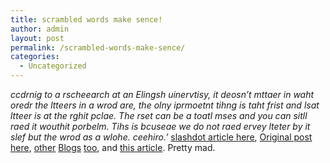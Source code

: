 ```yaml
---
title: scrambled words make sence!
author: admin
layout: post
permalink: /scrambled-words-make-sence/
categories:
  - Uncategorized
---
```

*ccdrnig to a rscheearch at an Elingsh uinervtisy, it deosn&#8217;t mttaer in waht oredr the ltteers in a wrod are, the olny iprmoetnt tihng is taht frist and lsat ltteer is at the rghit pclae. The rset can be a toatl mses and you can sitll raed it wouthit porbelm. Tihs is bcuseae we do not raed ervey lteter by it slef but the wrod as a wlohe. ceehiro.&#8217;* [slashdot article here][1], [Original post here][2], [other][3] [Blogs][4] [too][5], and [this article][6]. Pretty mad.

 [1]: http://science.slashdot.org/science/03/09/15/2227256.shtml?tid=133&tid=134&tid=186
 [2]: http://www.bisso.com/ujg_archives/000224.html
 [3]: http://blogs.salon.com/0001092/2003/09/12.html#a460
 [4]: http://joi.ito.com/archives/2003/09/14/ordering_of_letters_dont_matter.html
 [5]: http://www.languagehat.com/archives/000840.php
 [6]: http://www.nature.com/nsu/990429/990429-2.html